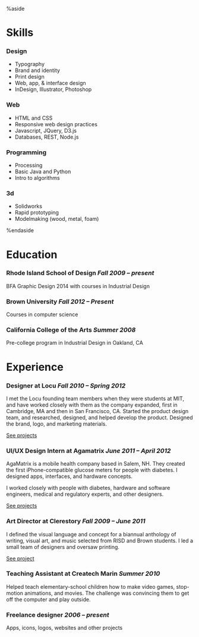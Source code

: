 <!-- 

%aside

# Friends

- [Annie Wu](//anniewu.net/) *Product Design*
- [Andrea Nguyen](//andrealikes.to/) *Graphic Design*
- [Daisy Sun](//daisy-sun.com) *Product Design*
- [Isaac Blankensmith](//isaacblankensmith.com) *Product Design*
- [Mary Tao](//marytaodesign.com/) *Graphic Design*
- [Tabitha Yong](//tabithayong.com/) *Graphic Design*
- [Tori Hinn](//vhinn.com) *Graphic Design*
- [Victoria Rushton](//victoriarushton.com) *Lettering, illustration, and design*
 
%endaside
 -->


%aside


# Skills

### Design

- Typography
- Brand and identity
- Print design
- Web, app, & interface design
- InDesign, Illustrator, Photoshop

### Web

- HTML and CSS
- Responsive web design practices
- Javascript, JQuery, D3.js
- Databases, REST, Node.js

### Programming

- Processing
- Basic Java and Python
- Intro to algorithms

### 3d

- Solidworks
- Rapid prototyping
- Modelmaking (wood, metal, foam)


%endaside



# Education

### Rhode Island School of Design *Fall 2009 – present* 

BFA Graphic Design 2014 with courses in Industrial Design

### Brown University *Fall 2012 – Present* 

Courses in computer science

### California College of the Arts *Summer 2008*

Pre-college program in Industrial Design in Oakland, CA

# Experience

### Designer at Locu *Fall 2010 – Spring 2012*

I met the Locu founding team members when they were students at MIT, and have worked closely with them as the company expanded, first in Cambridge, MA and then in San Francisco, CA. Started the product design team, and researched, designed, and helped develop the product. Designed the brand, logo, and marketing materials.

<a href="#" data-item-link="locu">See projects</a>

### UI/UX Design Intern at Agamatrix *June 2011 – April 2012*

AgaMatrix is a mobile health company based in Salem, NH. They created the first iPhone-compatible glucose meters for people with diabetes. I designed apps, interfaces, and hardware concepts.

I worked closely with people with diabetes, hardware and software engineers, medical and regulatory experts, and other designers.

<a href="#" data-item-link="agamatrix">See projects</a>

### Art Director at Clerestory *Fall 2009 – June 2011*

I defined the visual language and concept for a biannual  anthology of writing, visual art, and music selected from RISD and Brown students. I led a small team of designers and oversaw printing.

<a href="#" data-item-link="clerestory">See project</a>

### Teaching Assistant at Createch Marin *Summer 2010*

Helped teach elementary-school children how to make video games, 
stop-motion animations, and movies. The challenge was convincing them 
to get off the computer and play outside.

### Freelance designer *2006 – present*

Apps, icons, logos, websites and other projects



<!-- 


<script>
	// Load zeroclip here to support copying
	// the email address instead of using the mailto:
	var clip;
	if (typeof clip == "undefined") {
		ZeroClipboard.setDefaults({moviePath: "/js/zeroclip.swf"});
		clip = new ZeroClipboard();
	}
	var btn = $("#copybtn");

	// Because we're in a different scrolling context we need to move the zeroclipboard's flash movie from the end of the DOM
	var flash = $("#global-zeroclipboard-html-bridge").remove();
	flash = $(flash).removeAttr("style").css({
		"position": "absolute",
		"width": 20 + btn.width() + "px",
		"height": btn.height() + "px",
		"z-index": 999
	});
	// insert it right before our button
	btn.before(flash); 

	clip.on( 'load', function(client) {
		setTimeout(function(){
			clip.setText(btn.attr("data-clipboard-text")); // set the text after loaded
		 	btn.parent().addClass("loaded"); // button won't display until loaded
		 	$(".copy-wrapper").on("click", function(e) {
				e.preventDefault();
			});
		}, 200);
	});

	clip.on( 'complete', function(client, args) {
		// Show the indicator
		btn.parent().addClass("done")
		setTimeout(function(){
			// Hide the indicator after 4s
			btn.parent().removeClass("done")
		}, 4000);
	});
</script>
 -->